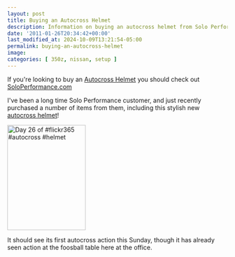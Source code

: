 ```yaml
---
layout: post
title: Buying an Autocross Helmet
description: Information on buying an autocross helmet from Solo Performance Specialties
date: '2011-01-26T20:34:42+00:00'
last_modified_at: 2024-10-09T13:21:54-05:00
permalink: buying-an-autocross-helmet
image:
categories: [ 350z, nissan, setup ]
---
```

If you're looking to buy an [Autocross Helmet](https://soloperformance.com/collections/helmets-and-accessories) you should check out [SoloPerformance.com](https://www.soloperformance.com)

I've been a long time Solo Performance customer, and just recently purchased a number of items from them, including this stylish new [autocross helmet](https://soloperformance.com/collections/helmets-and-accessories)!

<a href="https://www.flickr.com/photos/chammond/5390956023/"><img border="0" alt="Day 26 of #flickr365 #autocross #helmet" src="https://farm6.static.flickr.com/5296/5390956023_41ce9910af_m.jpg" width="179" height="240" /></a>

It should see its first autocross action this Sunday, though it has already seen action at the foosball table here at the office.


